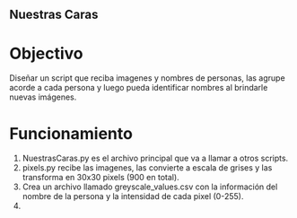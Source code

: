 ## Nuestras Caras

# Objectivo
Diseñar un script que reciba imagenes y nombres de personas, las agrupe acorde a cada persona y luego pueda identificar nombres al brindarle nuevas imágenes.

# Funcionamiento
1) NuestrasCaras.py es el archivo principal que va a llamar a otros scripts.
2) pixels.py recibe las imagenes, las convierte a escala de grises y las transforma en 30x30 pixels (900 en total).
3) Crea un archivo llamado greyscale_values.csv con la información del nombre de la persona y la intensidad de cada pixel (0-255).
4) 
